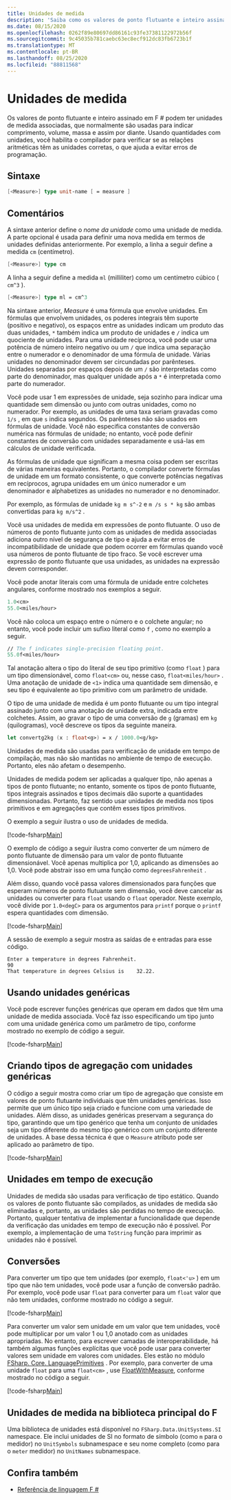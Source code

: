 ```yaml
---
title: Unidades de medida
description: 'Saiba como os valores de ponto flutuante e inteiro assinado em F # podem ter unidades de medida associadas, que são normalmente usadas para indicar comprimento, volume e massa.'
ms.date: 08/15/2020
ms.openlocfilehash: 0262f89e80697dd86161c93fe37381122972b56f
ms.sourcegitcommit: 9c45035b781caebc63ec8ecf912dc83fb6723b1f
ms.translationtype: MT
ms.contentlocale: pt-BR
ms.lasthandoff: 08/25/2020
ms.locfileid: "88811568"
---
```

# <a name="units-of-measure"></a>Unidades de medida

Os valores de ponto flutuante e inteiro assinado em F # podem ter unidades de medida associadas, que normalmente são usadas para indicar comprimento, volume, massa e assim por diante. Usando quantidades com unidades, você habilita o compilador para verificar se as relações aritméticas têm as unidades corretas, o que ajuda a evitar erros de programação.

## <a name="syntax"></a>Sintaxe

```fsharp
[<Measure>] type unit-name [ = measure ]
```

## <a name="remarks"></a>Comentários

A sintaxe anterior define o *nome da unidade* como uma unidade de medida. A parte opcional é usada para definir uma nova medida em termos de unidades definidas anteriormente. Por exemplo, a linha a seguir define a medida `cm` (centímetro).

```fsharp
[<Measure>] type cm
```

A linha a seguir define a medida `ml` (milliliter) como um centímetro cúbico ( `cm^3` ).

```fsharp
[<Measure>] type ml = cm^3
```

Na sintaxe anterior, *Measure* é uma fórmula que envolve unidades. Em fórmulas que envolvem unidades, os poderes integrais têm suporte (positivo e negativo), os espaços entre as unidades indicam um produto das duas unidades, `*` também indica um produto de unidades e `/` indica um quociente de unidades. Para uma unidade recíproca, você pode usar uma potência de número inteiro negativo ou um `/` que indica uma separação entre o numerador e o denominador de uma fórmula de unidade. Várias unidades no denominador devem ser circundadas por parênteses. Unidades separadas por espaços depois de um `/` são interpretadas como parte do denominador, mas qualquer unidade após a `*` é interpretada como parte do numerador.

Você pode usar 1 em expressões de unidade, seja sozinho para indicar uma quantidade sem dimensão ou junto com outras unidades, como no numerador. Por exemplo, as unidades de uma taxa seriam gravadas como `1/s` , em que `s` indica segundos. Os parênteses não são usados em fórmulas de unidade. Você não especifica constantes de conversão numérica nas fórmulas de unidade; no entanto, você pode definir constantes de conversão com unidades separadamente e usá-las em cálculos de unidade verificada.

As fórmulas de unidade que significam a mesma coisa podem ser escritas de várias maneiras equivalentes. Portanto, o compilador converte fórmulas de unidade em um formato consistente, o que converte potências negativas em recíprocos, agrupa unidades em um único numerador e um denominador e alphabetizes as unidades no numerador e no denominador.

Por exemplo, as fórmulas de unidade `kg m s^-2` e `m /s s * kg` são ambas convertidas para `kg m/s^2` .

Você usa unidades de medida em expressões de ponto flutuante. O uso de números de ponto flutuante junto com as unidades de medida associadas adiciona outro nível de segurança de tipo e ajuda a evitar erros de incompatibilidade de unidade que podem ocorrer em fórmulas quando você usa números de ponto flutuante de tipo fraco. Se você escrever uma expressão de ponto flutuante que usa unidades, as unidades na expressão devem corresponder.

Você pode anotar literais com uma fórmula de unidade entre colchetes angulares, conforme mostrado nos exemplos a seguir.

```fsharp
1.0<cm>
55.0<miles/hour>
```

Você não coloca um espaço entre o número e o colchete angular; no entanto, você pode incluir um sufixo literal como `f` , como no exemplo a seguir.

```fsharp
// The f indicates single-precision floating point.
55.0f<miles/hour>
```

Tal anotação altera o tipo do literal de seu tipo primitivo (como `float` ) para um tipo dimensionável, como `float<cm>` ou, nesse caso, `float<miles/hour>` . Uma anotação de unidade de `<1>` indica uma quantidade sem dimensão, e seu tipo é equivalente ao tipo primitivo com um parâmetro de unidade.

O tipo de uma unidade de medida é um ponto flutuante ou um tipo integral assinado junto com uma anotação de unidade extra, indicada entre colchetes. Assim, ao gravar o tipo de uma conversão de `g` (gramas) em `kg` (quilogramas), você descreve os tipos da seguinte maneira.

```fsharp
let convertg2kg (x : float<g>) = x / 1000.0<g/kg>
```

Unidades de medida são usadas para verificação de unidade em tempo de compilação, mas não são mantidas no ambiente de tempo de execução. Portanto, eles não afetam o desempenho.

Unidades de medida podem ser aplicadas a qualquer tipo, não apenas a tipos de ponto flutuante; no entanto, somente os tipos de ponto flutuante, tipos integrais assinados e tipos decimais dão suporte a quantidades dimensionadas. Portanto, faz sentido usar unidades de medida nos tipos primitivos e em agregações que contêm esses tipos primitivos.

O exemplo a seguir ilustra o uso de unidades de medida.

[!code-fsharp[Main](~/samples/snippets/fsharp/lang-ref-2/snippet6901.fs)]

O exemplo de código a seguir ilustra como converter de um número de ponto flutuante de dimensão para um valor de ponto flutuante dimensionável. Você apenas multiplica por 1,0, aplicando as dimensões ao 1,0. Você pode abstrair isso em uma função como `degreesFahrenheit` .

Além disso, quando você passa valores dimensionados para funções que esperam números de ponto flutuante sem dimensão, você deve cancelar as unidades ou converter para `float` usando o `float` operador. Neste exemplo, você divide por `1.0<degC>` para os argumentos para `printf` porque o `printf` espera quantidades com dimensão.

[!code-fsharp[Main](~/samples/snippets/fsharp/lang-ref-2/snippet6902.fs)]

A sessão de exemplo a seguir mostra as saídas de e entradas para esse código.

```console
Enter a temperature in degrees Fahrenheit.
90
That temperature in degrees Celsius is    32.22.
```

## <a name="using-generic-units"></a>Usando unidades genéricas

Você pode escrever funções genéricas que operam em dados que têm uma unidade de medida associada. Você faz isso especificando um tipo junto com uma unidade genérica como um parâmetro de tipo, conforme mostrado no exemplo de código a seguir.

[!code-fsharp[Main](~/samples/snippets/fsharp/lang-ref-2/snippet6903.fs)]

## <a name="creating-aggregate-types-with-generic-units"></a>Criando tipos de agregação com unidades genéricas

O código a seguir mostra como criar um tipo de agregação que consiste em valores de ponto flutuante individuais que têm unidades genéricas. Isso permite que um único tipo seja criado e funcione com uma variedade de unidades. Além disso, as unidades genéricas preservam a segurança do tipo, garantindo que um tipo genérico que tenha um conjunto de unidades seja um tipo diferente do mesmo tipo genérico com um conjunto diferente de unidades. A base dessa técnica é que o `Measure` atributo pode ser aplicado ao parâmetro de tipo.

[!code-fsharp[Main](~/samples/snippets/fsharp/lang-ref-2/snippet6904.fs)]

## <a name="units-at-runtime"></a>Unidades em tempo de execução

Unidades de medida são usadas para verificação de tipo estático. Quando os valores de ponto flutuante são compilados, as unidades de medida são eliminadas e, portanto, as unidades são perdidas no tempo de execução. Portanto, qualquer tentativa de implementar a funcionalidade que depende da verificação das unidades em tempo de execução não é possível. Por exemplo, a implementação de uma `ToString` função para imprimir as unidades não é possível.

## <a name="conversions"></a>Conversões

Para converter um tipo que tem unidades (por exemplo, `float<'u>` ) em um tipo que não tem unidades, você pode usar a função de conversão padrão. Por exemplo, você pode usar `float` para converter para um `float` valor que não tem unidades, conforme mostrado no código a seguir.

[!code-fsharp[Main](~/samples/snippets/fsharp/lang-ref-2/snippet6905.fs)]

Para converter um valor sem unidade em um valor que tem unidades, você pode multiplicar por um valor 1 ou 1,0 anotado com as unidades apropriadas. No entanto, para escrever camadas de interoperabilidade, há também algumas funções explícitas que você pode usar para converter valores sem unidade em valores com unidades. Eles estão no módulo [FSharp. Core. LanguagePrimitives](https://fsharp.github.io/fsharp-core-docs/reference/fsharp-core-languageprimitives.html) . Por exemplo, para converter de uma unidade `float` para uma `float<cm>` , use [FloatWithMeasure](https://fsharp.github.io/fsharp-core-docs/reference/fsharp-core-languageprimitives.html#FloatWithMeasure), conforme mostrado no código a seguir.

[!code-fsharp[Main](~/samples/snippets/fsharp/lang-ref-2/snippet6906.fs)]

## <a name="units-of-measure-in-the-f-core-library"></a>Unidades de medida na biblioteca principal do F #

Uma biblioteca de unidades está disponível no `FSharp.Data.UnitSystems.SI` namespace. Ele inclui unidades de SI no formato de símbolo (como `m` para o medidor) no `UnitSymbols` subnamespace e seu nome completo (como para o `meter` medidor) no `UnitNames` subnamespace.

## <a name="see-also"></a>Confira também

- [Referência de linguagem F #](index.md)
